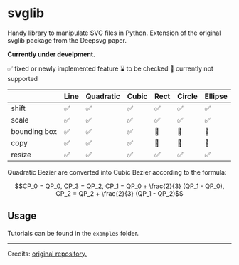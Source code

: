 # svglib

  
  

Handy library to manipulate SVG files in Python. Extension of the original svglib package from the Deepsvg paper.

  

**Currently under develpment.**

✅ fixed or newly implemented feature
⌛ to be checked
🚫 currently not supported 

|              | Line | Quadratic | Cubic | Rect | Circle | Ellipse |
|--------------|------|-----------|-------|------|--------|---------|
| shift        | ✅    | ✅         | ✅     | ✅    | ✅      | ✅       |
| scale        | ✅    | ✅         | ✅     | ✅    | ✅      | ✅       |
| bounding box | ✅    | ✅         | ✅     | 🚫    | 🚫      | 🚫       |
| copy         | ✅    | ✅         | ✅     | 🚫    | 🚫      | 🚫       |
| resize       | ✅    | ✅         | ✅     | ✅    | ✅      | ✅       |


Quadratic Bezier are converted into Cubic Bezier according to the formula:

```math
CP_0 = QP_0,  
CP_3 = QP_2,
CP_1 = QP_0 + \frac{2}{3} (QP_1 - QP_0), 
CP_2 = QP_2 + \frac{2}{3} (QP_1 - QP_2)
```

## Usage

Tutorials can be found in the `examples` folder.

  
  ---

Credits: [original repository.](https://github.com/alexandre01/deepsvg/tree/master/deepsvg/svglib)